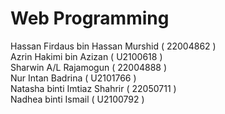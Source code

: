 # Web Programming

Hassan Firdaus bin Hassan Murshid	( 22004862 )<br>
Azrin Hakimi bin Azizan	( U2100618 )<br>
Sharwin A/L Rajamogun	( 22004888 )<br>
Nur Intan Badrina	( U2101766 )<br>
Natasha binti Imtiaz Shahrir	( 22050711 )<br>
Nadhea binti Ismail	( U2100792 )<br>

